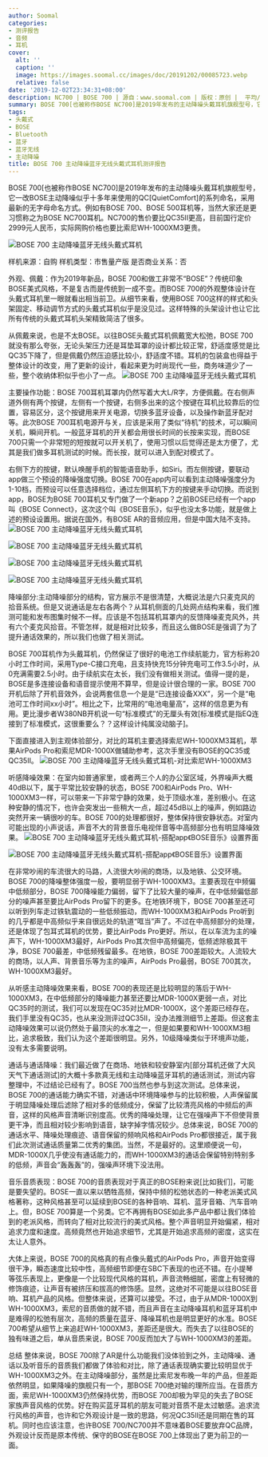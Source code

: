 ```yaml
---
author: Soomal
categories:
- 测评报告
- 音频
- 耳机
cover:
  alt: ''
  caption: ''
  image: https://images.soomal.cc/images/doc/20191202/00085723.webp
  relative: false
date: '2019-12-02T23:34:31+08:00'
description: NC700 | BOSE 700 | 源自：www.soomal.com | 版权：原创 |  平均/总评分：09.13/146
summary: BOSE 700[也被称作BOSE NC700]是2019年发布的主动降噪头戴耳机旗舰型号，它一改BOSE主动降噪似乎十多年来使用的QC[QuietComfort]的系列命名，外观设计也一改以往保守传统的风格。它可否和索尼1000XM3降噪效果一战呢？
tags:
- 头戴式
- BOSE
- Bluetooth
- 蓝牙
- 蓝牙无线
- 主动降噪
title: BOSE 700 主动降噪蓝牙无线头戴式耳机测评报告
---
```


BOSE 700[也被称作BOSE NC700]是2019年发布的主动降噪头戴耳机旗舰型号，它一改BOSE主动降噪似乎十多年来使用的QC[QuietComfort]的系列命名，采用最新的无字母命名方式。例如有BOSE 700、BOSE 500耳机等，当然大家还是更习惯称之为BOSE NC700耳机。NC700的售价要比QC35II更高，目前国行定价2999元人民币，实际网购价格也要比索尼WH-1000XM3更贵。



![BOSE 700 主动降噪蓝牙无线头戴式耳机](https://images.soomal.cc/images/doc/20191121/00085570.webp)



样机来源：自购
样机类型：市售量产版
是否商业关系：否



外观、佩戴：作为2019年新品，BOSE 700和做工非常不“BOSE”？传统印象BOSE美式风格，不是复古而是传统到一成不变。而BOSE 700的外观整体设计在头戴式耳机里一眼就看出相当前卫。从细节来看，使用BOSE 700这样的样式和头架固定、移动调节方式的头戴式耳机似乎是没见过。这样特殊的头架设计也让它比所有传统的头戴式耳机头架精致简洁了很多。

从佩戴来说，也是不太BOSE。以往BOSE头戴式耳机佩戴宽大松弛，BOSE 700就没有那么夸张，无论头架压力还是耳垫耳罩的设计都比较正常，舒适度感觉是比QC35下降了，但是佩戴仍然压迫感比较小，舒适度不错。耳机的包装盒也得益于整体设计的改变，用了更新的设计，看起来更为时尚现代一些，商务味道少了一些，整个收纳体积似乎也小了一点。
![BOSE 700 主动降噪蓝牙无线头戴式耳机](https://images.soomal.cc/images/doc/20191121/00085568.webp)




主要操作功能：BOSE 700耳机耳罩内仍然写着大大L/R字，方便佩戴。在右侧声道外侧有两个按键，左侧有一个按键，右侧多出来的这个按键在耳机比较靠后的位置，容易区分，这个按键用来开关电源，切换多蓝牙设备，以及操作新蓝牙配对等。此次BOSE 700耳机电源开与关，应该是采用了类似“待机”的技术，可以瞬间关机，瞬间开机。一般蓝牙耳机的开关都会用很长时间的长按来实现，而BOSE 700只需一个非常短的短按就可以开关机了，使用习惯以后觉得还是太方便了，尤其是我们做多耳机测试的时候。而长按，就可以进入到配对模式了。

右侧下方的按键，默认唤醒手机的智能语音助手，如Siri。而左侧按键，要联动app做三个预设的降噪强度切换。BOSE 700在app内可以看到主动降噪强度分为1-10档，而预设可以任意选择档位，通过左侧耳机下方的按键来手动切换。而说到app，BOSE为BOSE 700耳机又专门做了一个新app？之前BOSE已经有一个app叫《BOSE Connect》，这次这个叫《BOSE音乐》，似乎也没太多功能，就是做上述的预设设置用。据说在国外，有BOSE AR的音频应用，但是中国大陆不支持。
![BOSE 700 主动降噪蓝牙无线头戴式耳机](https://images.soomal.cc/images/doc/20191121/00085580_01.webp)




![BOSE 700 主动降噪蓝牙无线头戴式耳机](https://images.soomal.cc/images/doc/20191121/00085574_01.webp)




![BOSE 700 主动降噪蓝牙无线头戴式耳机](https://images.soomal.cc/images/doc/20191121/00085576_01.webp)




![BOSE 700 主动降噪蓝牙无线头戴式耳机](https://images.soomal.cc/images/doc/20191121/00085577_01.webp)




降噪部分:主动降噪部分的结构，官方展示不是很清楚，大概说法是六只麦克风的拾音系统。但是又说通话是左右各两个？从耳机侧面的几处网点结构来看，我们推测可能和发布图集时候不一样。应该是不包括耳机耳罩内的反馈降噪麦克风外，共有六个麦克风拾音。不管怎样，就是相对比较多，而且这么做BOSE是强调了为了提升通话效果的，所以我们也做了相关测试。

BOSE 700耳机作为头戴耳机，仍然保证了很好的电池工作续航能力，官方标称20小时工作时间，采用Type-C接口充电，且支持快充15分钟充电可工作3.5小时，从0充满需要2.5小时。由于续航实在太长，我们没有做相关测试。值得一提的是，BOSE是多连接设备和语音提示使用不算早，但是设计很合理的一家。BOSE 700开机后除了开机音效外，会说两套信息一个是是“已连接设备XXX”，另一个是“电池可工作时间xx小时”。相比之下，比常用的“电池电量高”，这样的信息更为有用。更比漫步者W380NB开机说一句“标准模式”的无厘头有效[标准模式是指EQ连接到了标准模式，这很重要么？？这样设计纯属没动脑子]。

下面直接进入到主观体验部分，对比的耳机主要选择索尼WH-1000XM3耳机，苹果AirPods Pro和索尼MDR-1000X做辅助参考，这次手里没有BOSE的QC35或QC35II。
![BOSE 700 主动降噪蓝牙无线头戴式耳机-对比索尼WH-1000XM3](https://images.soomal.cc/images/doc/20191121/00085584.webp)




听感降噪效果：在室内如普通家里，或者两三个人的办公室区域，外界噪声大概40dB以下，属于平常比较安静的状态，BOSE 700和AirPods Pro、WH-1000XM3一样，可以带来一下非常宁静的效果，处于顶级水准，差别极小。在这种安静的情况下，也许会突发出一些稍大一点，超过45dB以上的噪声，例如路边突然开来一辆很吵的车。BOSE 700的处理都很好，整体保持很安静状态。对室内可能出现的小声说话，声音不大的背景音乐电视伴音等中高频部分也有明显降噪效果。
![BOSE 700 主动降噪蓝牙无线头戴式耳机-搭配app《BOSE音乐》设置界面](https://images.soomal.cc/images/doc/20191202/00085722_01.webp)




![BOSE 700 主动降噪蓝牙无线头戴式耳机-搭配app《BOSE音乐》设置界面](https://images.soomal.cc/images/doc/20191202/00085721_01.webp)




在非常吵闹的车流很大的马路，人流很大吵闹的商场，以及地铁、公交环境。BOSE 700的降噪整体强度一般，要明显弱于WH-1000XM3。主要表现在中频偏中低频部分，BOSE 700降噪能力偏弱，留下了比较大量的噪声，在中低频偏低部分的噪声甚至要比AirPods Pro留下的更多。在地铁环境下，BOSE 700甚至还可以听到列车走过铁轨震动的一些低频振动，而WH-1000XM3和AirPods Pro听到的几乎都是中高频似乎来自很远处的轨道“哐当”声了。不过在中高频部分的处理，还是体现了包耳式耳机的优势，要比AirPods Pro更好。所以，在以车流为主的噪声下，WH-1000XM3最好，AirPods Pro其次但中高频偏亮，低频滤除极其干净，BOSE 700最差，中低频残留最多。在地铁，BOSE 700差距较大。人流较大的商场，以人声、背景音乐等为主的噪声，AirPods Pro最弱，BOSE 700其次，WH-1000XM3最好。

从听感主动降噪效果来看，BOSE 700的表现还是比较明显的落后于WH-1000XM3，在中低频部分的降噪能力甚至还要比MDR-1000X更弱一点，对比QC35时的测试，我们可以发现在QC35对比MDR-1000X，这个差距已经存在。我们手里没有QC35，也从来没测评过QC35II，没办法推测细节上差距。但这套主动降噪效果可以说仍然处于最顶尖的水准之一，但是如果要和WH-1000XM3相比，追求极致，我们认为这个差距很明显。另外，10级降噪类似于环境声功能，没有太多需要说明。


通话与通话降噪：我们最近做了在商场、地铁和较安静室内[部分耳机还做了大风天气下通话测试]的大概十多款真无线和主动降噪蓝牙耳机的通话测试，测试内容整理中，不过结论已经有了。BOSE 700当然也参与到这次测试。总体来说，BOSE 700的通话能力确实不错，对通话中环境降噪参与的比较积极，人声保留属于明显降噪处理后滤除了相对多的低频成分，保留了比较清亮风格的中频后的声音，这样的风格声音清晰识别度高。优秀的降噪处理，让它在强噪声下不但使背景更干净，而且相对较少影响到语音，缺字掉字情况较少。总体来说，BOSE 700的通话水平、降噪处理痕迹、语音保留的频响风格和AirPods Pro都很接近，属于我们此次测试通话质量第二优秀的集团。当然，不是最好的。这里顺便说一句，MDR-1000X几乎使没有通话能力的，而WH-1000XM3的通话会保留特别特别多的低频，声音会“轰轰轰”的，强噪声环境下没法用。

音乐音质表现：BOSE 700的音质表现对于真正的BOSE粉来说[比如我们]，可能是要失望的。BOSE一直以来以牺牲高频，保持中频的松弛状态的一种老派美式风格著称，这种风格甚至可以延续到BOSE的各种音响、耳机、蓝牙音箱、汽车音响上。但，BOSE 700算是一个另类。它不再拥有BOSE如此多产品中都让我们体验到的老派风格，而转向了相对比较流行的美式风格。整个声音明显开始偏紧，相对追求力度和速度。高频竟然也开始追求细节，尤其是开始追求高频的密度，这实在太让人意外。

大体上来说，BOSE 700的风格真的有点像头戴式的AirPods Pro，声音开始变得很干净，瞬态速度比较中性，高频细节即便在SBC下表现的也还不错。在小提琴等弦乐表现上，更像是一个比较现代风格的耳机，声音流畅细腻，密度上有轻微的修饰痕迹，让声音有被挤压和拔高的修饰感。显然，这绝对不可能是以往BOSE音响、耳机产品的风格。但整体来说，还算可以接受。不过，由于从MDR-1000X到WH-1000XM3，索尼的音质做的就不错，而且声音在主动降噪耳机和蓝牙耳机中是难得的松弛有层次，高频的质量在蓝牙、降噪耳机也是明显更好的水准。BOSE 700希望从细节上来追赶WH-1000XM3，差距还是很大。而失去了以往BOSE的独有味道之后，单从音质来说，BOSE 700反而加大了与WH-1000XM3的差距。

总结
整体来说，BOSE 700除了AR是什么功能我们没体验到之外，主动降噪、通话以及听音乐的音质我们都做了体验和对比，除了通话表现确实要比较明显优于WH-1000XM3之外。在主动降噪部分，虽然是比索尼发布晚一年的产品，但差距依然明显，如果降噪的旗舰只有一个，那BOSE 700绝对输的理所应当。在音质方面，索尼WH-1000XM3仍然保持优势，而BOSE 700却极为罕见的失去了BOSE家族声音风格的优势。好在购买蓝牙耳机的朋友可能对音质不是太过敏感。追求流行风格的声音，也许和它外观设计是一致的思路，何况QC35II还是同期在售的耳机。同时也应该注意，也许BOSE 700/NC700并不意味着BOSE要放弃QC品牌，外观设计反而是原本传统、保守的BOSE在BOSE 700上体现出了更为前卫的一面。